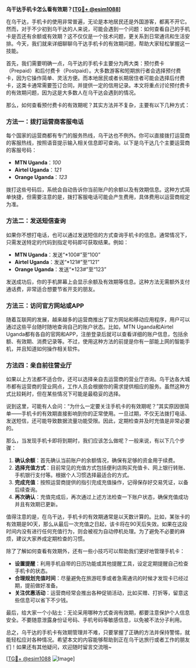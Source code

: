 **乌干达手机卡怎么看有效期？[[TG💪+ @esim1088](https://t.me/s/esim1088)]**

在乌干达，手机卡的使用非常普遍，无论是本地居民还是外国游客，都离不开它。然而，对于不少初到乌干达的人来说，可能会遇到一个问题：如何查看自己的手机卡是否还有余额或有效期？这不仅仅是一个技术问题，更关系到日常通讯和生活安排。今天，我们就来详细聊聊乌干达手机卡的有效期问题，帮助大家轻松掌握这一技能。

首先，我们需要明确一点，乌干达的手机卡主要分为两大类：预付费卡（Prepaid）和后付费卡（Postpaid）。大多数游客和短期旅行者会选择预付费卡，因为它操作简单、灵活方便。而本地居民或者长期居住者可能会选择后付费卡，这类卡通常需要签订合同，并提供一定的信用记录。本文将重点讨论预付费卡的有效期问题，因为这是大多数人在乌干达会遇到的情况。

那么，如何查看预付费卡的有效期呢？其实方法并不复杂，主要有以下几种方式：

### 方法一：拨打运营商客服电话

每个国家的运营商都有专门的服务热线，乌干达也不例外。你可以直接拨打运营商的客服热线，按照语音提示输入相关信息即可查询。以下是乌干达几个主要运营商的客服号码：

- **MTN Uganda**：*100*
- **Airtel Uganda**：*121*
- **Orange Uganda**：*123*

拨打这些号码后，系统会自动告诉你当前账户的余额以及有效期信息。这种方式简单快捷，但需要注意的是，拨打客服电话可能会产生费用，具体费用以运营商规定为准。

### 方法二：发送短信查询

如果你不想打电话，也可以通过发送短信的方式查询手机卡的信息。通常情况下，只需发送特定的代码到指定号码即可获取结果。例如：

- **MTN Uganda**：发送“*100#”至“100”
- **Airtel Uganda**：发送“*121#”至“121”
- **Orange Uganda**：发送“*123#”至“123”

发送成功后，你的手机屏幕上会显示余额及有效期等信息。这种方法无需额外支付通话费，非常适合想要节省开支的朋友。

### 方法三：访问官方网站或APP

随着互联网的发展，越来越多的运营商推出了官方网站和移动应用程序，用户可以通过这些平台随时随地查询自己的账户状态。比如，MTN Uganda和Airtel Uganda都有各自的官网和APP，注册登录后就可以查看详细的账户信息，包括余额、有效期、消费记录等。不过，使用这种方法的前提是你有一部能上网的智能手机，并且知道如何操作相关软件。

### 方法四：亲自前往营业厅

如果以上方法都不适合你，还可以选择亲自去运营商的营业厅咨询。乌干达各大城市都有运营商的营业网点，工作人员会根据你的需求提供相应的服务。虽然这种方式比较耗时，但在某些情况下可能是最稳妥的选择。

说到这里，可能有人会问：“为什么一定要关注手机卡的有效期呢？”其实原因很简单——手机卡的有效期直接影响到你的正常使用。一旦过期，不仅无法拨打电话、发送短信，还可能导致数据流量功能受限。因此，定期检查并及时充值是非常必要的。

那么，当发现手机卡即将到期时，我们应该怎么做呢？一般来说，有以下几个步骤：

1. **确认余额**：首先确认当前账户的余额情况，确保有足够的资金用于续费。
2. **选择充值方式**：目前常见的充值方式包括便利店购买充值卡、网上银行转账、手机银行支付等。根据个人习惯选择最适合的方式。
3. **完成充值**：按照运营商提供的指引完成充值操作，记得保存好交易凭证，以备后续查询。
4. **再次确认**：充值完成后，再次通过上述方法检查一下账户状态，确保充值成功并且有效期已更新。

值得注意的是，在乌干达，手机卡的有效期通常是以天数计算的。比如，某张卡的有效期是90天，那么从最后一次充值之日起，该卡将在90天后失效。如果在这段时间内没有进行任何充值行为，则会被视为自动停机处理。为了避免不必要的麻烦，建议大家养成定期检查的习惯。

除了了解如何查看有效期外，还有一些小技巧可以帮助我们更好地管理手机卡：

- **设置提醒**：利用手机自带的日历功能或其他提醒工具，设定定期提醒自己检查手机卡的状态。
- **合理规划充值时间**：尽量避免在旅游旺季或者急需通讯的时候才发现卡已经过期，提前做好准备。
- **关注优惠活动**：运营商经常会推出各种促销活动，比如买赠、打折等，留意这些信息可以省下不少钱。

最后，给大家一个小贴士：无论采用哪种方式查询有效期，都要注意保护个人信息安全。不要随意泄露身份证号码、手机号码等敏感信息，以免被不法分子利用。

总之，乌干达的手机卡有效期管理并不难，只要掌握了正确的方法并保持警惕，就能轻松应对各种情况。希望本文的内容能够帮助到正在乌干达旅行或者工作的朋友们！如果还有其他疑问，欢迎随时留言交流哦~

[[TG💪+ @esim1088](https://t.me/s/esim1088) ![Image](https://i.postimg.cc/4NQfJmqS/Snipaste-2025-05-13-00-14-12.png)]
